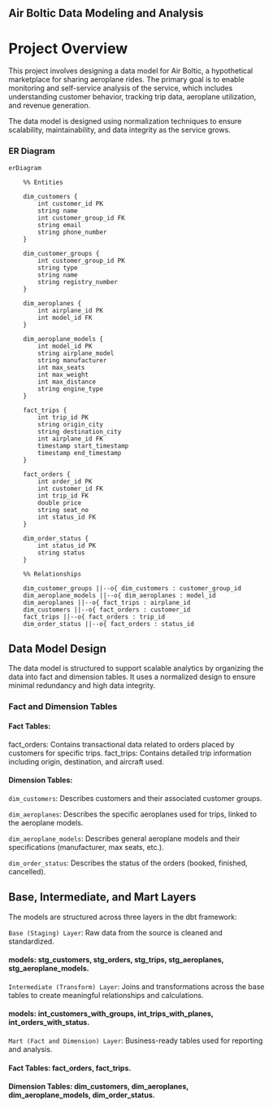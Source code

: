 ## Air Boltic Data Modeling and Analysis

# Project Overview
This project involves designing a data model for Air Boltic, a hypothetical marketplace for sharing aeroplane rides. The primary goal is to enable monitoring and self-service analysis of the service, which includes understanding customer behavior, tracking trip data, aeroplane utilization, and revenue generation.

The data model is designed using normalization techniques to ensure scalability, maintainability, and data integrity as the service grows.

### ER Diagram

```mermaid
erDiagram

    %% Entities

    dim_customers {
        int customer_id PK
        string name
        int customer_group_id FK
        string email
        string phone_number
    }
    
    dim_customer_groups {
        int customer_group_id PK
        string type
        string name
        string registry_number
    }

    dim_aeroplanes {
        int airplane_id PK
        int model_id FK
    }

    dim_aeroplane_models {
        int model_id PK
        string airplane_model
        string manufacturer
        int max_seats
        int max_weight
        int max_distance
        string engine_type
    }

    fact_trips {
        int trip_id PK
        string origin_city
        string destination_city
        int airplane_id FK
        timestamp start_timestamp
        timestamp end_timestamp
    }

    fact_orders {
        int order_id PK
        int customer_id FK
        int trip_id FK
        double price
        string seat_no
        int status_id FK
    }

    dim_order_status {
        int status_id PK
        string status
    }

    %% Relationships

    dim_customer_groups ||--o{ dim_customers : customer_group_id
    dim_aeroplane_models ||--o{ dim_aeroplanes : model_id
    dim_aeroplanes ||--o{ fact_trips : airplane_id
    dim_customers ||--o{ fact_orders : customer_id
    fact_trips ||--o{ fact_orders : trip_id
    dim_order_status ||--o{ fact_orders : status_id

```

## Data Model Design
The data model is structured to support scalable analytics by organizing the data into fact and dimension tables. It uses a normalized design to ensure minimal redundancy and high data integrity.

### Fact and Dimension Tables
#### Fact Tables:

fact_orders: Contains transactional data related to orders placed by customers for specific trips.
fact_trips: Contains detailed trip information including origin, destination, and aircraft used.

#### Dimension Tables:

`dim_customers`: Describes customers and their associated customer groups. 

`dim_aeroplanes`: Describes the specific aeroplanes used for trips, linked to the aeroplane models.

`dim_aeroplane_models`: Describes general aeroplane models and their specifications (manufacturer, max seats, etc.).

`dim_order_status`: Describes the status of the orders (booked, finished, cancelled).

## Base, Intermediate, and Mart Layers
The models are structured across three layers in the dbt framework:

`Base (Staging) Layer`: Raw data from the source is cleaned and standardized.

#### models: stg_customers, stg_orders, stg_trips, stg_aeroplanes, stg_aeroplane_models.

`Intermediate (Transform) Layer`: Joins and transformations across the base tables to create meaningful relationships and calculations.

#### models: int_customers_with_groups, int_trips_with_planes, int_orders_with_status.

`Mart (Fact and Dimension) Layer`: Business-ready tables used for reporting and analysis.

#### Fact Tables: fact_orders, fact_trips.
#### Dimension Tables: dim_customers, dim_aeroplanes, dim_aeroplane_models, dim_order_status.